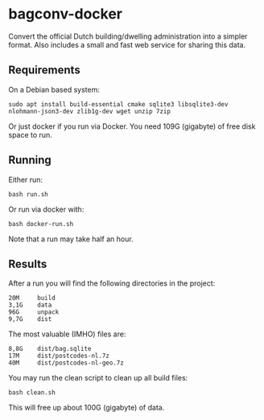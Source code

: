 # bagconv-docker

Convert the official Dutch building/dwelling administration into a simpler format.
Also includes a small and fast web service for sharing this data.

## Requirements

On a Debian based system:

    sudo apt install build-essential cmake sqlite3 libsqlite3-dev nlohmann-json3-dev zlib1g-dev wget unzip 7zip

Or just docker if you run via Docker. You need 109G (gigabyte) of free disk space to run.

## Running

Either run:

    bash run.sh

Or run via docker with:

    bash docker-run.sh

Note that a run may take half an hour.

## Results

After a run you will find the following directories in the project:

    20M     build
    3,1G    data
    96G     unpack
    9,7G    dist

The most valuable (IMHO) files are:

    8,8G    dist/bag.sqlite
    17M     dist/postcodes-nl.7z
    40M     dist/postcodes-nl-geo.7z

You may run the clean script to clean up all build files:

    bash clean.sh

This will free up about 100G (gigabyte) of data.
